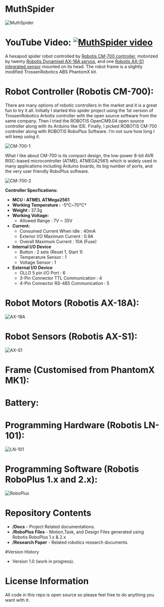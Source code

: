 ﻿# MuthSpider

![MuthSpider](./img/MuthSpider.png)<br>

YouTube Video:
[![MuthSpider video](http://img.youtube.com/vi/tW0A7SIOCcE/default.jpg)](http://www.youtube.com/watch?v=tW0A7SIOCcE)
==========
   
   A hexapod spider robot controlled by [Robotis CM-700 controller](http://support.robotis.com/en/product/auxdevice/controller/cm700_manual.htm), motorized by twenty [Robotis Dynamixel AX-18A servos](http://support.robotis.com/en/product/dynamixel/ax_series/ax-18f.htm), and one [Robotis AX-S1 integrated sensor](http://support.robotis.com/en/product/auxdevice/sensor/dxl_ax_s1.htm) mounted on its head. The robot frame is a slightly modified TrossenRobotics ABS PhantomX kit.
 

# Robot Controller (Robotis CM-700):

There are many options of robotic controllers in the market and it is a great fun to try it all. Initially I started this spider project using the 1st version of TrossenRobotics Arbotix controller with the open source software from the same company. Then I tried the ROBOTIS OpenCM9.04 open source controller along with its Arduino like IDE. Finally, I picked ROBOTIS CM-700 controller along with ROBOTIS RoboPlus Software. I’m not sure how long I will keep using it.

![CM-700-1](./img/CM700-full.png)

What I like about CM-700 is its compact design, the low-power 8-bit AVR RISC-based microcontroller (ATMEL ATMEGA2561) which is widely used in many applications including Arduino boards, its big number of ports, and the very user friendly RoboPlus software.


![CM-700-2](./img/CM700-parts.png)

**Controller Specfications:**

* **MCU : ATMEL ATMega2561**
* **Working Temperature :** -5℃~70℃*
* **Weight :** 37.3g
* **Working Voltage:**
   * Allowed Range : 7V ~ 35V
* **Current:**
   - Consumed Current When idle  : 40mA
   - Exterior I/O Maximum Current : 0.9A
   - Overall Maximum Current : 10A (Fuse)
* **Internal I/O Device**
   - Button : 2 sets (Reset 1, Start 1)
   - Temperature Sensor : 1
   - Voltage Sensor : 1
* **External I/O Device**
   - OLLO 5 pin I/O Port : 6
   - 3-Pin Connector TTL Communication : 4
   - 4-Pin Connector RS-485 Communication : 5


# Robot Motors (Robotis AX-18A):

 
![AX-18A](./img/AX-18A.png)
 
# Robot Sensors (Robotis AX-S1):

 
![AX-S1](./img/AX-S1.png)

# Frame (Customised from PhantomX MK1):

# Battery:

# Programming Hardware (Robotis LN-101):

![LN-101](./img/LN-101.png)

# Programming Software (Robotis RoboPlus 1.x and 2.x):

![RoboPlus](./img/RoboPlus.png)

# Repository Contents

* **/Docs** - Project Related documentations.
* **/RoboPlus Files** - Motion,Task, and Design Files generated using Robotis RoboPlus 1.x & 2.x
* **/Research Paper** - Related robotics research documents.

#Version History

* Version 1.0 (work in progress).


# License Information

All code in this repo is open source so please feel free to do anything you want with it.
